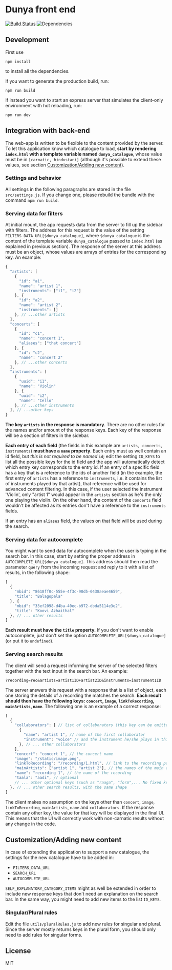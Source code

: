# Dunya front end

[![Build Status](https://travis-ci.org/giuband/dunya-frontend.svg?branch=master)](https://travis-ci.org/giuband/dunya-frontend)
![Dependencies](https://david-dm.org/giuband/dunya-frontend.svg)

## Development
First use
```
npm install
```
to install all the dependencies.

If you want to generate the production build, run:
```
npm run build
```

If instead you want to start an express server that simulates the client-only environment with hot reloading, run:
```
npm run dev
```


## Integration with back-end
The web-app is written to be flexible to the content provided by the server. To let this application know which catalogue to load, **start by rendering `index.html` with a template variable named `dunya_catalogue`**, whose value must be in `[carnatic, hindustani]` (although it's possible to extend these values, see section [Customization/Adding new content](#customizationadding-new-content)).

### Settings and behavior
All settings in the following paragraphs are stored in the file `src/settings.js`. If you change one, please rebuild the bundle with the command `npm run build`.

### Serving data for filters
At initial mount, the app requests data from the server to fill up the sidebar with filters. The address for this request is the value of the setting `FILTERS_DATA_URL[$dunya_catalogue]`, where `$dunya_catalogue` is the content of the template variable `dunya_catalogue` passed to `index.html` (as explained in previous section). The response of the server at this address must be an object, whose values are arrays of entries for the corresponding key. An example:
```javascript
{
  "artists": [
    {
      "id": "a1",
      "name": "artist 1",
      "instruments": ["i1", "i2"]
    }, {
      "id": "a2",
      "name": "artist 2",
      "instruments": []
    }, // ...other artists
  ],
  "concerts": [
    {
      "id": "c1",
      "name": "concert 1",
      "aliases": ["that concert"]
    }, {
      "id": "c2",
      "name": "concert 2"
    }, // ...other concerts
  ],
  "instruments": [
    {
      "uuid": "i1",
      "name": "Violin"
    }, {
      "uuid": "i2",
      "name": "Cello"
    }, // ...other instruments
  ], // ...other keys
}
```
**The key `artists` in the response is mandatory**. There are no other rules for the names and/or amount of the response keys. Each key of the response will be a section of filters in the sidebar.

**Each entry of each field** (the fields in this example are `artists, concerts, instruments`) **must have a `name` property**.
Each entry must as well contain an id field, but *this is not required to be named* `id`; edit the setting `ID_KEYS` to list all the possible keys for the id field and the app will automatically detect which entry key corresponds to the entry id. If an entry of a specific field has a key that is a reference to the ids of another field (in the example, the first entry of `artists` has a reference to `instruments`, i.e. it contains the list of instruments played by that artist), that reference will be used for advanced content filtering. In this case, if the user selected the instrument 'Violin', only "artist 1" would appear in the `artists` section as he's the only one playing the violin. On the other hand, the content of the `concerts` field wouldn't be affected as its entries don't have a reference to the `instruments` fields.

If an entry has an `aliases` field, the values on that field will be used during the search.

### Serving data for autocomplete
You might want to send data for autocomplete when the user is typing in the search bar. In this case, start by setting the proper address in `AUTOCOMPLETE_URL[$dunya_catalogue]`. This address should then read the parameter `query` from the incoming request and reply to it with a list of results, in the following shape:
```javascript
[
  {
    "mbid": "8618ff0c-555e-4f3c-90d5-0438aeae4659",
    "title": "Balagopala"
  }, {
    "mbid": "33ef2098-d4ba-40ec-b972-dbda5114e3e2",
    "title": "Koovi Azhaithal"
  }, // ... other results
]
```
**Each result must have the `title` property.**
If you don't want to enable autocomplete, just don't set the option `AUTOCOMPLETE_URL[$dunya_catalogue]` (or put it to `undefined`).

### Serving search results
The client will send a request informing the server of the selected filters together with the text input in the search bar. An example:
```
?recording=rec&artists=artist1ID+artist2ID&instruments=instrument1ID
```

The server answers this request with a response that is a list of object, each one storing the details of a recording the matches the search. **Each result should then have the following keys: `concert`, `image`, `linkToRecording`, `mainArtists`, `name`**.
The following one is an example of a correct response:
```javascript
[
  {
    "collaborators": [ // list of collaborators (this key can be omitted if no collaborators are available)
      {
        "name": "artist 1", // name of the first collaborator
        "instrument": "voice" // and the instrument he/she plays in this recording
      }, // ... other collaborators
    ],
    "concert": "concert 1", // the concert name
    "image": "/static/image.png",
    "linkToRecording": "/recording/1.html", // link to the recording page
    "mainArtists": ["artist 1", "artist 2"], // the names of the main artists of the recording
    "name": "recording 1", // the name of the recording
    "taala": "aadi", // optional
    // ... other optional keys (such as "raaga", "form",... No fixed key names here, use what you want!)
  }, // ... other search results, with the same shape
]
```
The client makes no assumption on the keys other than `concert`, `image`, `linkToRecording`, `mainArtists`, `name` and `collaborators`. If the response contain any other key, the value for that key will be displayed in the final UI. This means that the UI will correctly work with non-carnatic results without any change in the code.


## Customization/Adding new content
In case of extending the application to support a new catalogue, the settings for the new catalogue have to be added in:
- `FILTERS_DATA_URL`
- `SEARCH_URL`
- `AUTOCOMPLETE_URL`

`SELF_EXPLANATORY_CATEGORY_ITEMS` might as well be extended in order to include new response keys that don't need an explanation on the search bar. In the same way, you might need to add new items to the list `ID_KEYS`.

### Singular/Plural rules
Edit the file `utils/pluralRules.js` to add new rules for singular and plural. Since the server mostly returns keys in the plural form, you should only need to add rules for singular forms.

## License
MIT
